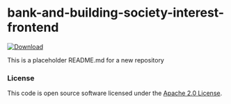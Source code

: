 
# bank-and-building-society-interest-frontend

 [ ![Download](https://api.bintray.com/packages/hmrc/releases/bank-and-building-society-interest-frontend/images/download.svg) ](https://bintray.com/hmrc/releases/bank-and-building-society-interest-frontend/_latestVersion)

This is a placeholder README.md for a new repository

### License

This code is open source software licensed under the [Apache 2.0 License]("http://www.apache.org/licenses/LICENSE-2.0.html").

